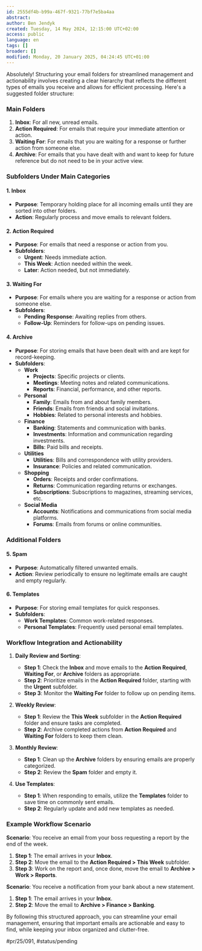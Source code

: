 ```yaml
---
id: 2555df4b-b99a-467f-9321-77bf7e5ba4aa
abstract:
author: Ben Jendyk
created: Tuesday, 14 May 2024, 12:15:00 UTC+02:00
access: public
language: en
tags: []
broader: []
modified: Monday, 20 January 2025, 04:24:45 UTC+01:00
---
```


Absolutely! Structuring your email folders for streamlined management and actionability involves creating a clear hierarchy that reflects the different types of emails you receive and allows for efficient processing. Here's a suggested folder structure:

### Main Folders

1. **Inbox**: For all new, unread emails.
2. **Action Required**: For emails that require your immediate attention or action.
3. **Waiting For**: For emails that you are waiting for a response or further action from someone else.
4. **Archive**: For emails that you have dealt with and want to keep for future reference but do not need to be in your active view.

### Subfolders Under Main Categories

#### 1. **Inbox**

- **Purpose**: Temporary holding place for all incoming emails until they are sorted into other folders.
- **Action**: Regularly process and move emails to relevant folders.

#### 2. **Action Required**

- **Purpose**: For emails that need a response or action from you.
- **Subfolders**:
  - **Urgent**: Needs immediate action.
  - **This Week**: Action needed within the week.
  - **Later**: Action needed, but not immediately.

#### 3. **Waiting For**

- **Purpose**: For emails where you are waiting for a response or action from someone else.
- **Subfolders**:
  - **Pending Response**: Awaiting replies from others.
  - **Follow-Up**: Reminders for follow-ups on pending issues.

#### 4. **Archive**

- **Purpose**: For storing emails that have been dealt with and are kept for record-keeping.
- **Subfolders**:
  - **Work**
	 - **Projects**: Specific projects or clients.
	 - **Meetings**: Meeting notes and related communications.
	 - **Reports**: Financial, performance, and other reports.
  - **Personal**
	 - **Family**: Emails from and about family members.
	 - **Friends**: Emails from friends and social invitations.
	 - **Hobbies**: Related to personal interests and hobbies.
  - **Finance**
	 - **Banking**: Statements and communication with banks.
	 - **Investments**: Information and communication regarding investments.
	 - **Bills**: Paid bills and receipts.
  - **Utilities**
	 - **Utilities**: Bills and correspondence with utility providers.
	 - **Insurance**: Policies and related communication.
  - **Shopping**
	 - **Orders**: Receipts and order confirmations.
	 - **Returns**: Communication regarding returns or exchanges.
	 - **Subscriptions**: Subscriptions to magazines, streaming services, etc.
  - **Social Media**
	 - **Accounts**: Notifications and communications from social media platforms.
	 - **Forums**: Emails from forums or online communities.

### Additional Folders

#### 5. **Spam**

- **Purpose**: Automatically filtered unwanted emails.
- **Action**: Review periodically to ensure no legitimate emails are caught and empty regularly.

#### 6. **Templates**

- **Purpose**: For storing email templates for quick responses.
- **Subfolders**:
  - **Work Templates**: Common work-related responses.
  - **Personal Templates**: Frequently used personal email templates.

### Workflow Integration and Actionability

1. **Daily Review and Sorting**:
	- **Step 1**: Check the **Inbox** and move emails to the **Action Required**, **Waiting For**, or **Archive** folders as appropriate.
	- **Step 2**: Prioritize emails in the **Action Required** folder, starting with the **Urgent** subfolder.
	- **Step 3**: Monitor the **Waiting For** folder to follow up on pending items.

2. **Weekly Review**:
	- **Step 1**: Review the **This Week** subfolder in the **Action Required** folder and ensure tasks are completed.
	- **Step 2**: Archive completed actions from **Action Required** and **Waiting For** folders to keep them clean.

3. **Monthly Review**:
	- **Step 1**: Clean up the **Archive** folders by ensuring emails are properly categorized.
	- **Step 2**: Review the **Spam** folder and empty it.

4. **Use Templates**:
	- **Step 1**: When responding to emails, utilize the **Templates** folder to save time on commonly sent emails.
	- **Step 2**: Regularly update and add new templates as needed.

### Example Workflow Scenario

**Scenario**: You receive an email from your boss requesting a report by the end of the week.
1. **Step 1**: The email arrives in your **Inbox**.
2. **Step 2**: Move the email to the **Action Required > This Week** subfolder.
3. **Step 3**: Work on the report and, once done, move the email to **Archive > Work > Reports**.

**Scenario**: You receive a notification from your bank about a new statement.
1. **Step 1**: The email arrives in your **Inbox**.
2. **Step 2**: Move the email to **Archive > Finance > Banking**.

By following this structured approach, you can streamline your email management, ensuring that important emails are actionable and easy to find, while keeping your inbox organized and clutter-free.


#pr/25/091, #status/pending
